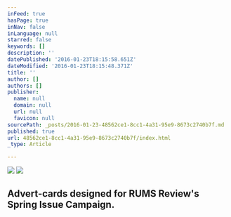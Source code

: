 ```yaml
---
inFeed: true
hasPage: true
inNav: false
inLanguage: null
starred: false
keywords: []
description: ''
datePublished: '2016-01-23T18:15:58.651Z'
dateModified: '2016-01-23T18:15:48.371Z'
title: ''
author: []
authors: []
publisher:
  name: null
  domain: null
  url: null
  favicon: null
sourcePath: _posts/2016-01-23-48562ce1-8cc1-4a31-95e9-8673c2740b7f.md
published: true
url: 48562ce1-8cc1-4a31-95e9-8673c2740b7f/index.html
_type: Article

---
```

![](https://the-grid-user-content.s3-us-west-2.amazonaws.com/07e63f5d-a303-490c-a9fb-dcc301ebe0b1.jpg)
![](https://the-grid-user-content.s3-us-west-2.amazonaws.com/a387659b-15f8-4db2-a5a8-2c61b5ad3b05.jpg)

## Advert-cards designed for RUMS Review's Spring Issue Campaign.